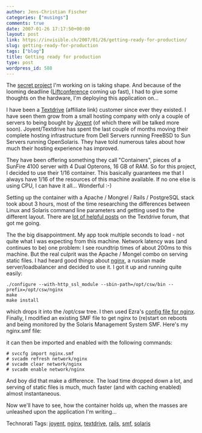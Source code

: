 ```yaml
---
author: Jens-Christian Fischer
categories: ["musings"]
comments: true
date: 2007-01-26 17:17:50+00:00
layout: post
link: https://invisible.ch/2007/01/26/getting-ready-for-production/
slug: getting-ready-for-production
tags: ["blog"]
title: Getting ready for production
type: post
wordpress_id: 588
---
```


The [secret project][1] I'm working on is taking shape. And because of the looming deadline ([Liftconference][3] coming up fast), I had to give some thoughts on the hardware, I'm deploying this application on...

I have been a [Textdrive][2] (affiliate link) customer since ever they existed. I have seen them grow from a small hosting company with only a couple of servers to being bought by [Joyent][4] (of which there will be talked more soon). Joyent/Textdrive has spent the last couple of months moving their complete hosting infrastructure from Dell Servers running FreeBSD to Sun Servers running OpenSolaris. They have told numerous tales about how much their hosting experience has improved. 

They have been offering something they call "Containers", pieces of a SunFire 4100 server with 4 Dual Opterons, 16 GB of RAM. So for this project, I decided to use their 1/16 container. This basically guarantees me that I always have 1/16 of the resources of this machine available. If no one else is using CPU, I can have it all... Wonderful :-)

Setting up the container with a Apache / Mongrel / Rails / PostgreSQL stack took about 3 hours, most of the time researching the differences between Linux and Solaris command line parameters and getting used to the different layout. There are [lot of helpful posts][5] on the Textdrive forum, that got me going. 

The the big disappointment. My app took multiple seconds to load - not quite what I was expecting from this machine. Network latency was (and continues to be) one problem: I see roundtrip times of about 200ms to this machine. But the real culprit was the Apache / Mongel combo on serving static files. I had heard good things about [nginx][6], a russian made server/loadbalancer and decided to use it. I got it up and running quite easily:

    ./configure --with-http_ssl_module --sbin-path=/opt/csw/bin --prefix=/opt/csw/nginx
    make 
    make install

which drops it into the /opt/csw tree. I then used Ezra's [config file for nginx][7]. Finally, I modified an existing SMF file to get nginx to (re)start on reboots and being monitored by the Solaris Management System SMF. Here's my nginx.smf file:

    
    
    
      
        
        
        
          
        
        
          
          
        
        
          
        
        
          
            
            
              
            
          
        
        
          
        
      
    

it can then be imported and enabled with the following commands:

    # svccfg import nginx.smf
    # svcadm refresh network/nginx
    # svcadm clear network/nginx
    # svcadm enable network/nginx

And boy did that make a difference. The load time dropped down a lot, and serving of static files is much, much faster (and with caching enabled) almost instantaneous.

Now we'll have to see, how the container holds up, when the masses are unleashed upon the application I'm writing...


[1]: /2007/01/12/this-is-one-crazy-month/
[2]: https://www.shareasale.com/r.cfm?B=69506&U=196165&M=10198
[3]: https://liftconference.com
[4]: https://www.shareasale.com/r.cfm?B=57232&U=196165&M=10198
[5]: https://forum.textdrive.com/viewforum.php?id=37
[6]: https://nginx.net/
[7]: https://www.brainspl.at/articles/2006/09/12/new-nginx-conf-with-rails-caching



Technorati Tags: [joyent](https://www.technorati.com/tag/joyent), [nginx](https://www.technorati.com/tag/nginx), [textdrive](https://www.technorati.com/tag/textdrive), [rails](https://www.technorati.com/tag/rails), [smf](https://www.technorati.com/tag/smf), [solaris](https://www.technorati.com/tag/solaris)
